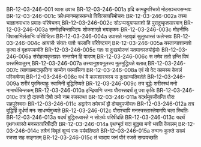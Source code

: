 BR-12-03-246-001  	व्यास उवाच
BR-12-03-246-001a	हृदि कामद्रुमश्चित्रो मोहसञ्चयसम्भवः
BR-12-03-246-001c	क्रोधमानमहास्कन्धो विवित्सापरिमोचनः
BR-12-03-246-002a	तस्य चाज्ञानमाधारः प्रमादः परिषेचनम्
BR-12-03-246-002c	सोऽभ्यसूयापलाशो हि पुरादुष्कृतसारवान्
BR-12-03-246-003a	सम्मोहचिन्ताविटपः शोकशाखो भयङ्करः
BR-12-03-246-003c	मोहनीभिः पिपासाभिर्लताभिः परिवेष्टितः
BR-12-03-246-004a	उपासते महावृक्षं सुलुब्धास्तं फलेप्सवः
BR-12-03-246-004c	आयासैः संयतः पाशैः फलानि परिवेष्टयन्
BR-12-03-246-005a	यस्तान्पाशान्वशे कृत्वा तं वृक्षमपकर्षति
BR-12-03-246-005c	गतः स दुःखयोरन्तं यतमानस्तयोर्द्वयोः
BR-12-03-246-006a	संरोहत्यकृतप्रज्ञः सन्तापेन हि पादपम्
BR-12-03-246-006c	स तमेव ततो हन्ति विषं ग्रस्तमिवातुरम्
BR-12-03-246-007a	तस्यानुशयमूलस्य मूलमुद्ध्रियते बलात्
BR-12-03-246-007c	त्यागाप्रमादाकृतिना साम्येन परमासिना
BR-12-03-246-008a	एवं यो वेद कामस्य केवलं परिकर्षणम्
BR-12-03-246-008c	वधं वै कामशास्त्रस्य स दुःखान्यतिवर्तते
BR-12-03-246-009a	शरीरं पुरमित्याहुः स्वामिनी बुद्धिरिष्यते
BR-12-03-246-009c	तत्र बुद्धेः शरीरस्थं मनो नामार्थचिन्तकम्
BR-12-03-246-010a	इन्द्रियाणि जनाः पौरास्तदर्थं तु परा कृतिः
BR-12-03-246-010c	तत्र द्वौ दारुणौ दोषौ तमो नाम रजस्तथा
BR-12-03-246-011a	यदर्थमुपजीवन्ति पौराः सहपुरेश्वराः
BR-12-03-246-011c	अद्वारेण तमेवार्थं द्वौ दोषावुपजीवतः
BR-12-03-246-012a	तत्र बुद्धिर्हि दुर्धर्षा मनः साधर्म्यमुच्यते
BR-12-03-246-012c	पौराश्चापि मनस्त्रस्तास्तेषामपि चला स्थितिः
BR-12-03-246-013a	यदर्थं बुद्धिरध्यास्ते न सोऽर्थः परिषीदति
BR-12-03-246-013c	यदर्थं पृथगध्यास्ते मनस्तत्परिषीदति
BR-12-03-246-014a	पृथग्भूतं यदा बुद्ध्या मनो भवति केवलम्
BR-12-03-246-014c	तत्रैनं विवृतं शून्यं रजः पर्यवतिष्ठते
BR-12-03-246-015a	तन्मनः कुरुते सख्यं रजसा सह सङ्गतम्
BR-12-03-246-015c	तं चादाय जनं पौरं रजसे सम्प्रयच्छति

